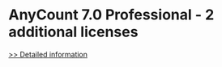 # AnyCount 7.0 Professional - 2 additional licenses
[>> Detailed information](https://secure.shareit.com/shareit/product.html?productid=300340530&affiliateid=200057808)